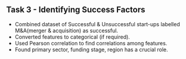 ## Task 3 - Identifying Success Factors

- Combined dataset of Successful & Unsuccessful start-ups labelled M&A(merger & acquisition) as successful.
- Converted features to categorical (if required).
- Used Pearson correlation to find correlations among features.
- Found primary sector, funding stage, region has a crucial role.